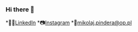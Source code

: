 ### Hi there 👋
*🧑‍💼<a href="https://www.linkedin.com/in/mikolaj-pindera/">LinkedIn</a> 
*📷<a href="https://www.instagram.com/magicznym/">Instagram</a> 
*📧<a href="mailto:mikolaj.pindera@op.pl">mikolaj.pindera@op.pl</a>
